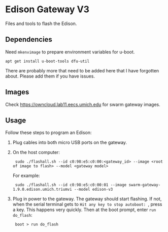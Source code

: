 Edison Gateway V3
=================

Files and tools to flash the Edison.

Dependencies
------------

Need `mkenvimage` to prepare environment variables for u-boot.

    apt get install u-boot-tools dfu-util

There are probably more that need to be added here that I have forgotten about.
Please add them if you have issues.


Images
------

Check https://owncloud.lab11.eecs.umich.edu for swarm gateway images.


Usage
-----

Follow these steps to program an Edison:

1. Plug cables into both micro USB ports on the gateway.

2. On the host computer:

        sudo ./flashall.sh --id c0:98:e5:c0:00:<gateway_id> --image <root of image to flash> --model <gateway model>

    For example:

        sudo ./flashall.sh --id c0:98:e5:c0:00:01 --image swarm-gateway-1.9.0.edison.umich.triumvi --model edison-v3

3. Plug in power to the gateway. The gateway should start flashing. If not,
when the serial terminal gets to
`Hit any key to stop autoboot: `, press a key. This happens very quickly.
Then at the boot prompt, enter `run do_flash`:

        boot > run do_flash
